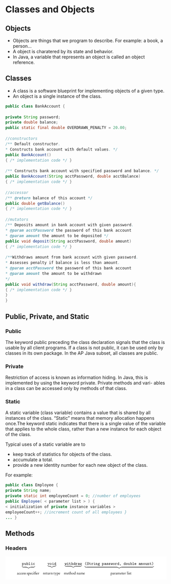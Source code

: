 # Classes and Objects
## Objects
* Objects are things that we program to describe. For example: a book, a person...
* A object is charatered by its state and behavior.
* In Java, a variable that represents an object is called an object reference.
## Classes
* A class is a software blueprint for implementing objects of a given type.
* An object is a single instance of the class.
```Java
public class BankAccount {

private String password;
private double balance;
public static final double OVERDRAWN_PENALTY = 20.00;

//constructors
/** Default constructor.
* Constructs bank account with default values. */
public BankAccount()
{ /* implementation code */ }

/** Constructs bank account with specified password and balance. */
public BankAccount(String acctPassword, double acctBalance)
{ /* implementation code */ }

//accessor
/** @return balance of this account */
public double getBalance()
{ /* implementation code */ }

//mutators
/** Deposits amount in bank account with given password.
* @param acctPassword the password of this bank account
* @param amount the amount to be deposited */
public void deposit(String acctPassword, double amount)
{ /* implementation code */ }

/**Withdraws amount from bank account with given password.
* Assesses penalty if balance is less than amount.
* @param acctPassword the password of this bank account
* @param amount the amount to be withdrawn
*/
public void withdraw(String acctPassword, double amount){
{ /* implementation code */ }
}
}
```
## Public, Private, and Static
### Public
The keyword public preceding the class declaration signals that the class is usable by all client programs. If a class is not public, it can be used only by classes in its own package. In the AP Java subset, all classes are public.
### Private
 Restriction of access is known as information hiding. In Java, this is implemented by using the keyword private. Private methods and vari- ables in a class can be accessed only by methods of that class.
 ### Static
 A static variable (class variable) contains a value that is shared by all instances of the class. “Static” means that memory allocation happens once.The keyword static indicates that there is a single value of the variable that applies to the whole class, rather than a new instance for each object of the class.
 
 Typical uses of a static variable are to
 
 * keep track of statistics for objects of the class.
 *  accumulate a total.
 * provide a new identity number for each new object of the class.
 
 For example:
 ```Java
 public class Employee {
 private String name;
 private static int employeeCount = 0; //number of employees
 public Employee( < parameter list > ) {
 < initialization of private instance variables >
 employeeCount++; //increment count of all employees }
 ... }
 ```
 
 ## Methods
 ### Headers
 
![Headers](Method_Headers.png)
























